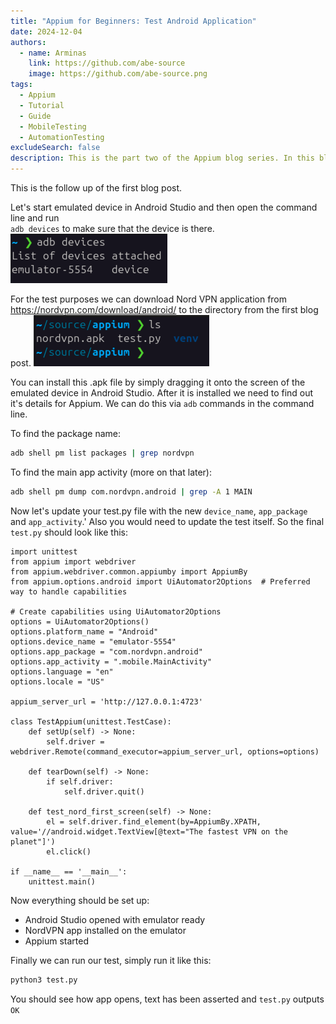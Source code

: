 ```yaml
---
title: "Appium for Beginners: Test Android Application"
date: 2024-12-04
authors:
  - name: Arminas
    link: https://github.com/abe-source
    image: https://github.com/abe-source.png
tags:
  - Appium
  - Tutorial
  - Guide
  - MobileTesting
  - AutomationTesting
excludeSearch: false
description: This is the part two of the Appium blog series. In this blog post we will look into how to add and test your Android application.
---
```


This is the follow up of the first blog post.

Let's start emulated device in Android Studio and then open the command line and run<br> `adb devices` to make sure that the device is there.
![](adb-devices-cli.png)

For the test purposes we can download Nord VPN application from https://nordvpn.com/download/android/ to the directory from the first blog post.
![](appium-dir-apk-test.png)

You can install this .apk file by simply dragging it onto the screen of the emulated device in Android Studio.
After it is installed we need to find out it's details for Appium. We can do this via `adb` commands in the command line.

To find the package name:
```bash
adb shell pm list packages | grep nordvpn
```

To find the main app activity (more on that later):
```bash
adb shell pm dump com.nordvpn.android | grep -A 1 MAIN
``` 

Now let's update your test.py file with the new `device_name`, `app_package` and `app_activity`.'
Also you would need to update the test itself. So the final `test.py` should look like this:
``` python3
import unittest
from appium import webdriver
from appium.webdriver.common.appiumby import AppiumBy
from appium.options.android import UiAutomator2Options  # Preferred way to handle capabilities

# Create capabilities using UiAutomator2Options
options = UiAutomator2Options()
options.platform_name = "Android"
options.device_name = "emulator-5554"
options.app_package = "com.nordvpn.android"
options.app_activity = ".mobile.MainActivity"
options.language = "en"
options.locale = "US"

appium_server_url = 'http://127.0.0.1:4723'

class TestAppium(unittest.TestCase):
    def setUp(self) -> None:
        self.driver = webdriver.Remote(command_executor=appium_server_url, options=options)

    def tearDown(self) -> None:
        if self.driver:
            self.driver.quit()

    def test_nord_first_screen(self) -> None:
        el = self.driver.find_element(by=AppiumBy.XPATH, value='//android.widget.TextView[@text="The fastest VPN on the planet"]')
        el.click()

if __name__ == '__main__':
    unittest.main()
```

Now everything should be set up:
- Android Studio opened with emulator ready
- NordVPN app installed on the emulator
- Appium started

Finally we can run our test, simply run it like this:
``` bash
python3 test.py
```

You should see how app opens, text has been asserted and `test.py` outputs `OK`
